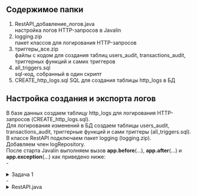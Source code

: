 ## Содержимое папки
1) RestAPI_добавление_логов.java  
настройка логов HTTP-запросов в Javalin  
2) logging.zip  
пакет классов для логирования HTTP-запросов  
3) триггеры_все.zip  
файлы с кодом для создания таблиц users_audit, transactions_audit, триггерных функций и самих триггеров  
4) all_triggers.sql  
sql-код, собранный в один скрипт
5) CREATE_http_logs.sql
SQL для создания таблицы http_logs в БД


## Настройка создания и экспорта логов
В базе данных создаем таблицу http_logs для логирования HTTP-запросов (CREATE_http_logs.sql).  
Для логирования изменений в БД создаем таблицы users_audit, transactions_audit, триггерные функций и сами триггеры (all_triggers.sql).  
В классе RestAPI подключаем пакет logging (logging.zip).  
Добавляем член logRepository.  
После старта Javalin выполняем вызов  **app.before**(...), **app.after**(...) и **app.exception**(...) как приведено ниже:  
    - <details>
        <summary>Задача 1</summary>
            Найдите производителей (maker) и модели всех мотоциклов, которые имеют мощность более 150 лошадиных сил, стоят менее 20 тысяч долларов и являются спортивными (тип Sport). Также отсортируйте результаты по мощности в порядке убывания.
      </details>
    - <details>
        <summary>RestAPI.java</summary>
            ```java
            public class RestAPI {
                private static final HttpLogRepository logRepository = new HttpLogRepository();
 
                //запуск АПИ
                public static void start() {
            
                    Javalin app = Javalin.create(config -> {
                      .....
                    });
                    int port = 7070;
                    app.start(port);
            
                    app.before(new HttpLoggingFilter(logRepository));
            
                    app.after(ctx -> HttpLoggingFilter.logResponse(ctx, logRepository)); // <-- Логируем ответы
            
                    // Обработчик ошибок для сохранения сообщений
                    app.exception(Exception.class, (e, ctx) -> {
                        ctx.status(500);
                        ctx.json(Map.of("error", e.getMessage()));
                        ctx.attribute("errorMessage", e.getMessage()); // Для логов
                    });
            ```
      </details>

## Экспорт логов
Для экспорта логов http-запросов, изменения таблиц users_audit или transactions_audit следует:  
- выполнить вход (энд-поинт /api/login)  
- получить токен  
- выполнить запрос /api/get_logs с указанием токена авторизации и имени таблицы tableName в параметре json  
{http_logs, users_audit, transactions_audit}  
    - <details>
        <summary>пример обращения к энд-поинту /api/get_logs</summary>
            ```cmd
            curl.exe -v -X GET http://localhost:7070/api/get_logs -H "Authorization: Bearer [token]" -H "Content-Type: application/json"  -d '{\"tableName\":\"http_logs\"}' -o data.csv 
            ```
      </details>  
- в параметре запроса -o указывается имя файла, в который будет выгружен запрошенный лог.  
